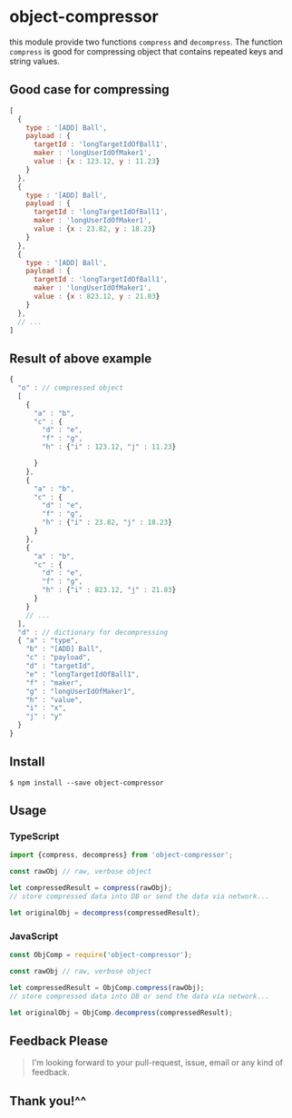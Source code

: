 # object-compressor
this module provide two functions `compress` and `decompress`.
The function `compress` is good for compressing object that contains repeated keys and string values.

## Good case for compressing
```javascript
[
  {
    type : '[ADD] Ball',
    payload : {
      targetId : 'longTargetIdOfBall1',
      maker : 'longUserIdOfMaker1',
      value : {x : 123.12, y : 11.23}
    }
  },
  {
    type : '[ADD] Ball',
    payload : {
      targetId : 'longTargetIdOfBall1',
      maker : 'longUserIdOfMaker1',
      value : {x : 23.82, y : 18.23}
    }
  },
  {
    type : '[ADD] Ball',
    payload : {
      targetId : 'longTargetIdOfBall1',
      maker : 'longUserIdOfMaker1',
      value : {x : 823.12, y : 21.83}
    }
  },
  // ...
]
```
## Result of above example
```javascript
{
  "o" : // compressed object
  [
    {
      "a" : "b",
      "c" : {
        "d" : "e",
        "f" : "g",
        "h" : {"i" : 123.12, "j" : 11.23}

      }
    },
    {
      "a" : "b",
      "c" : {
        "d" : "e",
        "f" : "g",
        "h" : {"i" : 23.82, "j" : 18.23}
      }
    },
    {
      "a" : "b",
      "c" : {
        "d" : "e",
        "f" : "g",
        "h" : {"i" : 823.12, "j" : 21.83}
      }
    }
    // ...
  ],
  "d" : // dictionary for decompressing
  { "a" : "type",
    "b" : "[ADD] Ball",
    "c" : "payload",
    "d" : "targetId",
    "e" : "longTargetIdOfBall1",
    "f" : "maker",
    "g" : "longUserIdOfMaker1",
    "h" : "value",
    "i" : "x",
    "j" : "y"
  }
}
```
## Install
```
$ npm install --save object-compressor
```

## Usage
### TypeScript
```typescript
import {compress, decompress} from 'object-compressor';

const rawObj // raw, verbose object

let compressedResult = compress(rawObj);
// store compressed data into DB or send the data via network...

let originalObj = decompress(compressedResult);
```
### JavaScript
```javascript
const ObjComp = require('object-compressor');

const rawObj // raw, verbose object

let compressedResult = ObjComp.compress(rawObj);
// store compressed data into DB or send the data via network...

let originalObj = ObjComp.decompress(compressedResult);
```

## Feedback Please
> I'm looking forward to your pull-request, issue, email or any kind of feedback.

## Thank you!^^